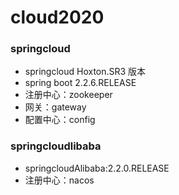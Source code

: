 # cloud2020
### springcloud
- springcloud Hoxton.SR3 版本
- spring boot 2.2.6.RELEASE
- 注册中心：zookeeper
- 网关：gateway
- 配置中心：config

### springcloudlibaba
- springcloudAlibaba:2.2.0.RELEASE
- 注册中心：nacos
